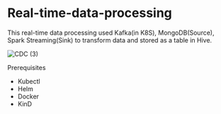 # Real-time-data-processing
This real-time data processing used Kafka(in K8S), MongoDB(Source), Spark Streaming(Sink) to transform data and stored as a table in Hive.

![CDC (3)](https://user-images.githubusercontent.com/105791967/227802655-00b0622d-2bc8-47e7-959e-c12496bd471f.png)

Prerequisites
- Kubectl
- Helm
- Docker
- KinD